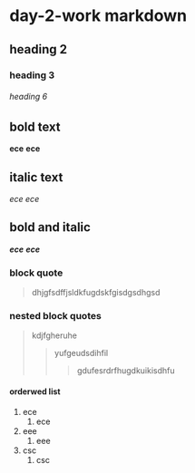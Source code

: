 # day-2-work markdown
## heading 2
### heading 3
###### heading 6
## bold text
**ece**
__ece__
## italic text
*ece*
_ece_
## bold and italic
**_ece_**
__*ece*__
### block quote
> dhjgfsdffjsldkfugdskfgisdgsdhgsd
### nested block quotes
> kdjfgheruhe
>> yufgeudsdihfil
>>> gdufesrdrfhugdkuikisdhfu
#### orderwed list
1. ece
    1. ece
2. eee
    1. eee
3. csc
    1. csc
